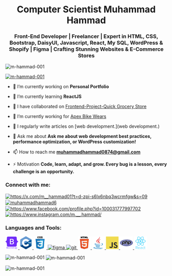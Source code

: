 <h1 align="center">Computer Scientist Muhammad Hammad</h1>
<h3 align="center">Front-End Developer | Freelancer | Expert in HTML, CSS, Bootstrap, DaisyUI, Javascript, React, My SQL, WordPress & Shopify | Figma | Crafting Stunning Websites & E-Commerce Stores</h3>

<p align="left"> <img src="https://komarev.com/ghpvc/?username=m-hammad-001&label=Profile%20views&color=0e75b6&style=flat" alt="m-hammad-001" /> </p>

<p align="left"> <a href="https://github.com/ryo-ma/github-profile-trophy"><img src="https://github-profile-trophy.vercel.app/?username=m-hammad-001" alt="m-hammad-001" /></a> </p>

- 🔭 I’m currently working on **Personal Portfolio**

- 🌱 I’m currently learning **ReactJS**

- 👯 I have collaborated on [Frontend-Project-Quick Grocery Store](https://m-hammad-001.github.io/Frontend-Projects/)

- 🤝 I’m currently working for [Apex Bike Wears](https://apexbikewears.com/)

- 📝 I regularly write articles on [web development.](web development.)

- 💬 Ask me about **Ask me about web development best practices, performance optimization, or WordPress customization!**

- 📫 How to reach me **muhammadhammad0874@gmail.com**

- ⚡ Motivation **Code, learn, adapt, and grow. Every bug is a lesson, every challenge is an opportunity.**

<h3 align="left">Connect with me:</h3>
<p align="left">
<a href="https://twitter.com/https://x.com/m__hammad01?t=d-zpi-s6lx6nbq3wcrmfgw&s=09" target="blank"><img align="center" src="https://raw.githubusercontent.com/rahuldkjain/github-profile-readme-generator/master/src/images/icons/Social/twitter.svg" alt="https://x.com/m__hammad01?t=d-zpi-s6lx6nbq3wcrmfgw&s=09" height="30" width="40" /></a>
<a href="https://linkedin.com/in/muhammadhammad6" target="blank"><img align="center" src="https://raw.githubusercontent.com/rahuldkjain/github-profile-readme-generator/master/src/images/icons/Social/linked-in-alt.svg" alt="muhammadhammad6" height="30" width="40" /></a>
<a href="https://fb.com/https://www.facebook.com/profile.php?id=100031777997702" target="blank"><img align="center" src="https://raw.githubusercontent.com/rahuldkjain/github-profile-readme-generator/master/src/images/icons/Social/facebook.svg" alt="https://www.facebook.com/profile.php?id=100031777997702" height="30" width="40" /></a>
<a href="https://instagram.com/https://www.instagram.com/m.__.hammad/" target="blank"><img align="center" src="https://raw.githubusercontent.com/rahuldkjain/github-profile-readme-generator/master/src/images/icons/Social/instagram.svg" alt="https://www.instagram.com/m.__.hammad/" height="30" width="40" /></a>
</p>

<h3 align="left">Languages and Tools:</h3>
<p align="left"> <a href="https://getbootstrap.com" target="_blank" rel="noreferrer"> <img src="https://raw.githubusercontent.com/devicons/devicon/master/icons/bootstrap/bootstrap-plain-wordmark.svg" alt="bootstrap" width="40" height="40"/> </a> <a href="https://www.w3schools.com/cpp/" target="_blank" rel="noreferrer"> <img src="https://raw.githubusercontent.com/devicons/devicon/master/icons/cplusplus/cplusplus-original.svg" alt="cplusplus" width="40" height="40"/> </a> <a href="https://www.w3schools.com/css/" target="_blank" rel="noreferrer"> <img src="https://raw.githubusercontent.com/devicons/devicon/master/icons/css3/css3-original-wordmark.svg" alt="css3" width="40" height="40"/> </a> <a href="https://www.figma.com/" target="_blank" rel="noreferrer"> <img src="https://www.vectorlogo.zone/logos/figma/figma-icon.svg" alt="figma" width="40" height="40"/> </a> <a href="https://git-scm.com/" target="_blank" rel="noreferrer"> <img src="https://www.vectorlogo.zone/logos/git-scm/git-scm-icon.svg" alt="git" width="40" height="40"/> </a> <a href="https://www.w3.org/html/" target="_blank" rel="noreferrer"> <img src="https://raw.githubusercontent.com/devicons/devicon/master/icons/html5/html5-original-wordmark.svg" alt="html5" width="40" height="40"/> </a> <a href="https://www.java.com" target="_blank" rel="noreferrer"> <img src="https://raw.githubusercontent.com/devicons/devicon/master/icons/java/java-original.svg" alt="java" width="40" height="40"/> </a> <a href="https://developer.mozilla.org/en-US/docs/Web/JavaScript" target="_blank" rel="noreferrer"> <img src="https://raw.githubusercontent.com/devicons/devicon/master/icons/javascript/javascript-original.svg" alt="javascript" width="40" height="40"/> </a> <a href="https://www.php.net" target="_blank" rel="noreferrer"> <img src="https://raw.githubusercontent.com/devicons/devicon/master/icons/php/php-original.svg" alt="php" width="40" height="40"/> </a> <a href="https://reactjs.org/" target="_blank" rel="noreferrer"> <img src="https://raw.githubusercontent.com/devicons/devicon/master/icons/react/react-original-wordmark.svg" alt="react" width="40" height="40"/> </a> </p>

<p><img align="left" src="https://github-readme-stats.vercel.app/api/top-langs?username=m-hammad-001&show_icons=true&locale=en&layout=compact" alt="m-hammad-001" /></p>

<p>&nbsp;<img align="center" src="https://github-readme-stats.vercel.app/api?username=m-hammad-001&show_icons=true&locale=en" alt="m-hammad-001" /></p>

<p><img align="center" src="https://github-readme-streak-stats.herokuapp.com/?user=m-hammad-001&" alt="m-hammad-001" /></p>
